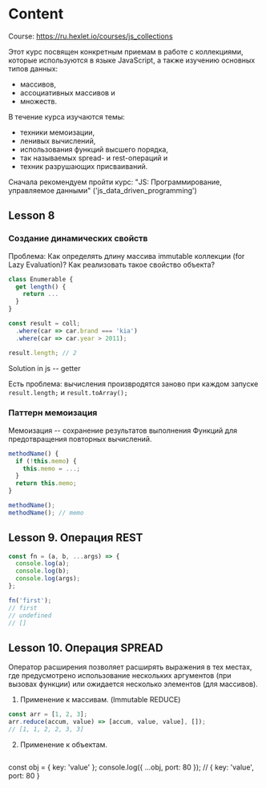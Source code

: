 # Content

Course: https://ru.hexlet.io/courses/js_collections

Этот курс посвящен конкретным приемам в работе с коллекциями, которые используются в языке JavaScript, а также изучению основных типов данных:
* массивов,
* ассоциативных массивов и
* множеств.

В течение курса изучаются темы:
* техники мемоизации,
* ленивых вычислений,
* использования функций высшего порядка,
* так называемых spread- и rest-операций и
* техник разрушающих присваиваний.

Сначала рекомендуем пройти курс: "JS: Программирование, управляемое данными" ('js_data_driven_programming')

## Lesson 8
### Создание динамических свойств

Проблема: Как определять длину массива immutable коллекции (for Lazy Evaluation)?
Как реализовать такое свойство объекта?

```js
class Enumerable {
  get length() {
    return ...
  }
}

const result = coll;
  .where(car => car.brand === 'kia')
  .where(car => car.year > 2011);

result.length; // 2
```

Solution in js -- getter

Есть проблема: вычисления произвродятся заново при каждом запуске `result.length;` и `result.toArray();`

### Паттерн мемоизация
Мемоизация -- сохранение результатов выполнения Функций для предотвращения повторных вычислений.

```js
methodName() {
  if (!this.memo) {
    this.memo = ...;
  }
  return this.memo;
}

methodName();
methodName(); // memo
```
## Lesson 9. Операция REST

```js
const fn = (a, b, ...args) => {
  console.log(a);
  console.log(b);
  console.log(args);
};

fn('first');
// first
// undefined
// []
```

## Lesson 10. Операция SPREAD
Оператор расширения позволяет расширять выражения в тех местах, где предусмотрено использование нескольких аргументов (при вызовах функции) или ожидается несколько элементов (для массивов).

1. Применение к массивам. (Immutable REDUCE)
```js
const arr = [1, 2, 3];
arr.reduce(accum, value) => [accum, value, value], []);
// [1, 1, 2, 2, 3, 3]
```

2. Применение к объектам.
    ```js
const obj = { key: 'value' };
console.log({ ...obj, port: 80 });
// { key: 'value', port: 80 }
```
